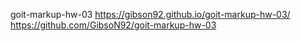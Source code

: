 goit-markup-hw-03 https://gibson92.github.io/goit-markup-hw-03/
https://github.com/GibsoN92/goit-markup-hw-03
